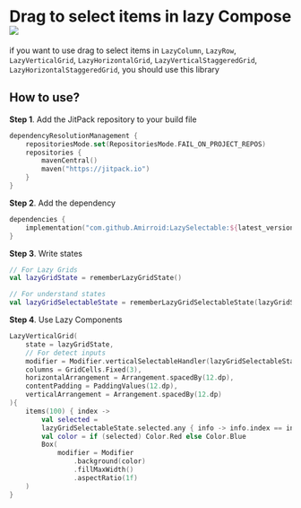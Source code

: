 # Drag to select items in lazy Compose [![](https://jitpack.io/v/Amirroid/LazySelectable.svg)](https://jitpack.io/#Amirroid/LazySelectable)
if you want to use drag to select items in `LazyColumn`, `LazyRow`, `LazyVerticalGrid`, `LazyHorizontalGrid`, `LazyVerticalStaggeredGrid`, `LazyHorizontalStaggeredGrid`, you should use this library

## How to use?
**Step 1**. Add the JitPack repository to your build file
```kotlin
dependencyResolutionManagement {
	repositoriesMode.set(RepositoriesMode.FAIL_ON_PROJECT_REPOS)
	repositories {
		mavenCentral()
		maven("https://jitpack.io")
	}
}
```
**Step 2**. Add the dependency
```kotlin
dependencies {
	implementation("com.github.Amirroid:LazySelectable:${latest_version}")
}
```
**Step 3**. Write states
```kotlin
// For Lazy Grids
val lazyGridState = rememberLazyGridState()

// For understand states
val lazyGridSelectableState = rememberLazyGridSelectableState(lazyGridState = lazyGridState)
```

**Step 4**. Use Lazy Components
``` kotlin
LazyVerticalGrid(
	state = lazyGridState,
	// For detect inputs
	modifier = Modifier.verticalSelectableHandler(lazyGridSelectableState),
	columns = GridCells.Fixed(3),
	horizontalArrangement = Arrangement.spacedBy(12.dp),
	contentPadding = PaddingValues(12.dp),
	verticalArrangement = Arrangement.spacedBy(12.dp)
){
	items(100) { index ->
		val selected =
		lazyGridSelectableState.selected.any { info -> info.index == index }
		val color = if (selected) Color.Red else Color.Blue
		Box(
			modifier = Modifier
				.background(color)
				.fillMaxWidth()
				.aspectRatio(1f)
	)
}
```
